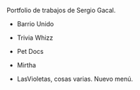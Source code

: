 Portfolio de trabajos de Sergio Gacal.

- Barrio Unido
- Trivia Whizz
- Pet Docs
- Mirtha

- LasVioletas, cosas varias. Nuevo menú.

